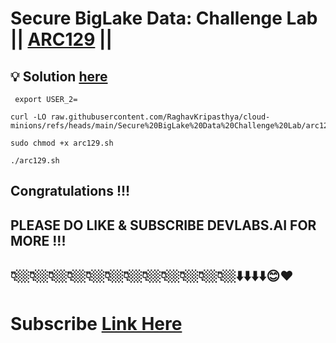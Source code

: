 # Secure BigLake Data: Challenge Lab || [ARC129](https://www.cloudskillsboost.google/focuses/64458?parent=catalog) ||

## 💡 Solution [here]()

```
 export USER_2=
```
```
curl -LO raw.githubusercontent.com/RaghavKripasthya/cloud-minions/refs/heads/main/Secure%20BigLake%20Data%20Challenge%20Lab/arc129.sh

sudo chmod +x arc129.sh

./arc129.sh
```

##  Congratulations !!!
## PLEASE DO LIKE & SUBSCRIBE DEVLABS.AI FOR MORE !!!
## 👇🏼👇🏼👇🏼👇🏼👇🏼👇🏼👇🏼👇🏼👇🏼👇🏼👇🏼👇🏼⬇️⬇️⬇️⬇️😊❤️
# Subscribe [Link Here]()
